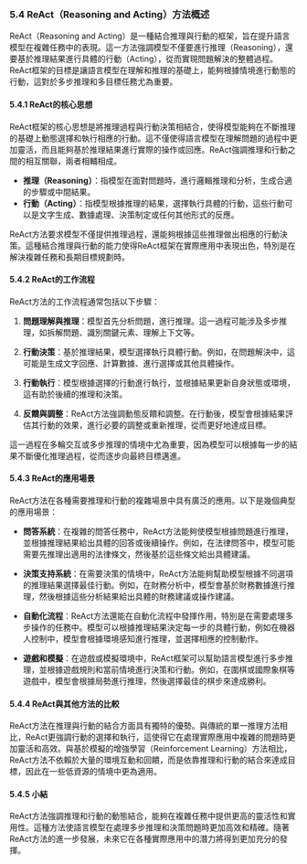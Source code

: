### **5.4 ReAct（Reasoning and Acting）方法概述**

ReAct（Reasoning and Acting）是一種結合推理與行動的框架，旨在提升語言模型在複雜任務中的表現。這一方法強調模型不僅要進行推理（Reasoning），還要基於推理結果進行具體的行動（Acting），從而實現問題解決的整體過程。ReAct框架的目標是讓語言模型在理解和推理的基礎上，能夠根據情境進行動態的行動，這對於多步推理和多目標任務尤為重要。

#### **5.4.1 ReAct的核心思想**

ReAct框架的核心思想是將推理過程與行動決策相結合，使得模型能夠在不斷推理的基礎上動態選擇和執行相應的行動。這不僅使得語言模型在理解問題的過程中更加靈活，而且能夠基於推理結果進行實際的操作或回應。ReAct強調推理和行動之間的相互關聯，兩者相輔相成。

- **推理（Reasoning）**：指模型在面對問題時，進行邏輯推理和分析，生成合適的步驟或中間結果。
- **行動（Acting）**：指模型根據推理的結果，選擇執行具體的行動，這些行動可以是文字生成、數據處理、決策制定或任何其他形式的反應。

ReAct方法要求模型不僅提供推理過程，還能夠根據這些推理做出相應的行動決策。這種結合推理與行動的能力使得ReAct框架在實際應用中表現出色，特別是在解決複雜任務和長期目標規劃時。

#### **5.4.2 ReAct的工作流程**

ReAct方法的工作流程通常包括以下步驟：

1. **問題理解與推理**：模型首先分析問題，進行推理。這一過程可能涉及多步推理，如拆解問題、識別關鍵元素、理解上下文等。
   
2. **行動決策**：基於推理結果，模型選擇執行具體行動。例如，在問題解決中，這可能是生成文字回應、計算數據、進行選擇或其他具體操作。

3. **行動執行**：模型根據選擇的行動進行執行，並根據結果更新自身狀態或環境，這有助於後續的推理和決策。

4. **反饋與調整**：ReAct方法強調動態反饋和調整。在行動後，模型會根據結果評估其行動的效果，進行必要的調整或重新推理，從而更好地達成目標。

這一過程在多輪交互或多步推理的情境中尤為重要，因為模型可以根據每一步的結果不斷優化推理過程，從而逐步向最終目標邁進。

#### **5.4.3 ReAct的應用場景**

ReAct方法在各種需要推理和行動的複雜場景中具有廣泛的應用。以下是幾個典型的應用場景：

- **問答系統**：在複雜的問答任務中，ReAct方法能夠使模型根據問題進行推理，並根據推理結果給出具體的回答或後續操作。例如，在法律問答中，模型可能需要先推理出適用的法律條文，然後基於這些條文給出具體建議。

- **決策支持系統**：在需要決策的情境中，ReAct方法能夠幫助模型根據不同選項的推理結果選擇最佳行動。例如，在財務分析中，模型會基於財務數據進行推理，然後根據這些分析結果給出具體的財務建議或操作建議。

- **自動化流程**：ReAct方法還能在自動化流程中發揮作用，特別是在需要處理多步操作的任務中。模型可以根據推理結果決定每一步的具體行動，例如在機器人控制中，模型會根據環境感知進行推理，並選擇相應的控制動作。

- **遊戲和模擬**：在遊戲或模擬環境中，ReAct框架可以幫助語言模型進行多步推理，並根據遊戲規則和當前情境進行決策和行動。例如，在圍棋或國際象棋等遊戲中，模型會根據局勢進行推理，然後選擇最佳的棋步來達成勝利。

#### **5.4.4 ReAct與其他方法的比較**

ReAct方法在推理與行動的結合方面具有獨特的優勢。與傳統的單一推理方法相比，ReAct更強調行動的選擇和執行，這使得它在處理實際應用中複雜的問題時更加靈活和高效。與基於模擬的增強學習（Reinforcement Learning）方法相比，ReAct方法不依賴於大量的環境互動和回饋，而是依靠推理和行動的結合來達成目標，因此在一些低資源的情境中更為適用。

#### **5.4.5 小結**

ReAct方法強調推理和行動的動態結合，能夠在複雜任務中提供更高的靈活性和實用性。這種方法使語言模型在處理多步推理和決策問題時更加高效和精確。隨著ReAct方法的進一步發展，未來它在各種實際應用中的潛力將得到更加充分的發揮。